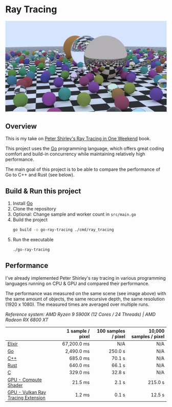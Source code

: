 # Ray Tracing

<img src="https://github.com/TwentyFiveSoftware/ray-tracing-gpu/blob/master/sceneRender.png">

## Overview

This is my take on [Peter Shirley's Ray Tracing in One Weekend](https://github.com/RayTracing/raytracing.github.io) book.

This project uses the [Go](https://go.dev/) programming language, which offers great coding comfort and build-in 
concurrency while maintaining relatively high performance.

The main goal of this project is to be able to compare the performance of Go to C++ and Rust (see below).

## Build & Run this project

1. Install [Go](https://go.dev/dl/)
2. Clone the repository
3. Optional: Change sample and worker count in `src/main.go`
4. Build the project
   ```sh
   go build -o go-ray-tracing ./cmd/ray_tracing
   ```
5. Run the executable
   ```sh
   ./go-ray-tracing
   ```

## Performance

I've already implemented Peter Shirley's ray tracing in various programming languages running on CPU & GPU and compared their performance.

The performance was measured on the same scene (see image above) with the same amount of objects, the same recursive
depth, the same resolution (1920 x 1080). The measured times are averaged over multiple runs.

*Reference system: AMD Ryzen 9 5900X (12 Cores / 24 Threads) | AMD Radeon RX 6800 XT*

|                                                                                                    | 1 sample / pixel | 100 samples / pixel |     10,000 samples / pixel | 
|----------------------------------------------------------------------------------------------------|-----------------:|--------------------:|---------------------------:|
| [Elixir](https://github.com/TwentyFiveSoftware/elixir-ray-tracing)                                 |      67,200.0 ms |                 N/A |                        N/A |
| [Go](https://github.com/TwentyFiveSoftware/go-ray-tracing)                                         |       2,490.0 ms |             250.0 s |                        N/A |
| [C++](https://github.com/TwentyFiveSoftware/ray-tracing)                                           |         685.0 ms |              70.1 s |                        N/A |
| [Rust](https://github.com/TwentyFiveSoftware/rust-ray-tracing)                                     |         640.0 ms |              66.1 s |                        N/A |
| [C](https://github.com/TwentyFiveSoftware/c-ray-tracing)                                           |         329.0 ms |              32.8 s |                        N/A |
| [GPU - Compute Shader](https://github.com/TwentyFiveSoftware/ray-tracing-gpu)                      |          21.5 ms |               2.1 s |                    215.0 s |
| [GPU - Vulkan Ray Tracing Extension](https://github.com/TwentyFiveSoftware/ray-tracing-gpu-vulkan) |           1.2 ms |               0.1 s |                     12.5 s |
